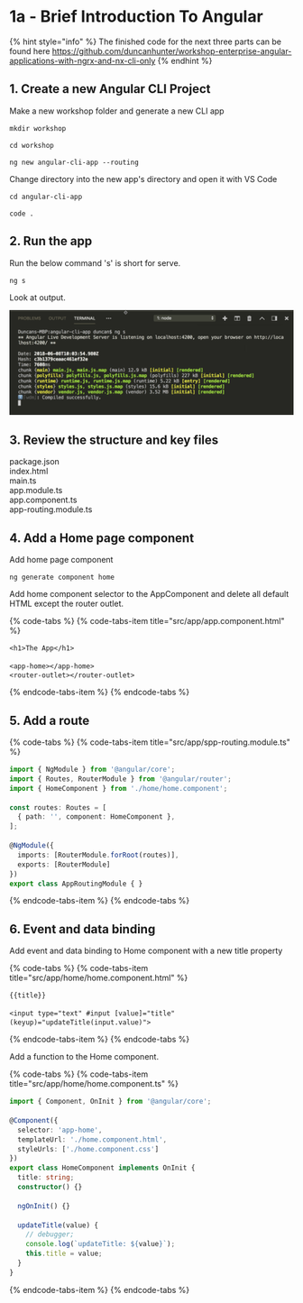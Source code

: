 # 1a -  Brief Introduction To Angular

{% hint style="info" %}
The finished code for the next three parts can be found here https://github.com/duncanhunter/workshop-enterprise-angular-applications-with-ngrx-and-nx-cli-only
{% endhint %}



## 1. Create a new Angular CLI Project

Make a new workshop folder and generate a new CLI app

```text
mkdir workshop
```

```text
cd workshop
```

```text
ng new angular-cli-app --routing
```

Change directory into the new app's directory and open it with VS Code

```text
cd angular-cli-app
```

```text
code .
```

## 2. Run the app

Run the below command 's' is short for serve.

```text
ng s
```

Look at output.

![Bundled javascript files added to index.html dynamically](../.gitbook/assets/image%20%282%29.png)

## 3.  Review the structure and key files

package.json  
index.html  
main.ts  
app.module.ts  
app.component.ts  
app-routing.module.ts

## 4. Add a Home page component

Add home page component

```text
ng generate component home
```

Add home component selector to the AppComponent and delete all default HTML except the router outlet.

{% code-tabs %}
{% code-tabs-item title="src/app/app.component.html" %}
```markup
<h1>The App</h1>

<app-home></app-home>
<router-outlet></router-outlet>
```
{% endcode-tabs-item %}
{% endcode-tabs %}

## 5. Add a route

{% code-tabs %}
{% code-tabs-item title="src/app/spp-routing.module.ts" %}
```typescript
import { NgModule } from '@angular/core';
import { Routes, RouterModule } from '@angular/router';
import { HomeComponent } from './home/home.component';

const routes: Routes = [
  { path: '', component: HomeComponent },
];

@NgModule({
  imports: [RouterModule.forRoot(routes)],
  exports: [RouterModule]
})
export class AppRoutingModule { } 
```
{% endcode-tabs-item %}
{% endcode-tabs %}

## 6. Event and data binding  

Add event and data binding to Home component with a new title property

{% code-tabs %}
{% code-tabs-item title="src/app/home/home.component.html" %}
```markup
{{title}}

<input type="text" #input [value]="title" (keyup)="updateTitle(input.value)">

```
{% endcode-tabs-item %}
{% endcode-tabs %}

Add a function to the Home component.

{% code-tabs %}
{% code-tabs-item title="src/app/home/home.component.ts" %}
```typescript
import { Component, OnInit } from '@angular/core';

@Component({
  selector: 'app-home',
  templateUrl: './home.component.html',
  styleUrls: ['./home.component.css']
})
export class HomeComponent implements OnInit {
  title: string;
  constructor() {}

  ngOnInit() {}

  updateTitle(value) {
    // debugger;
    console.log(`updateTitle: ${value}`);
    this.title = value;
  }
}

```
{% endcode-tabs-item %}
{% endcode-tabs %}



